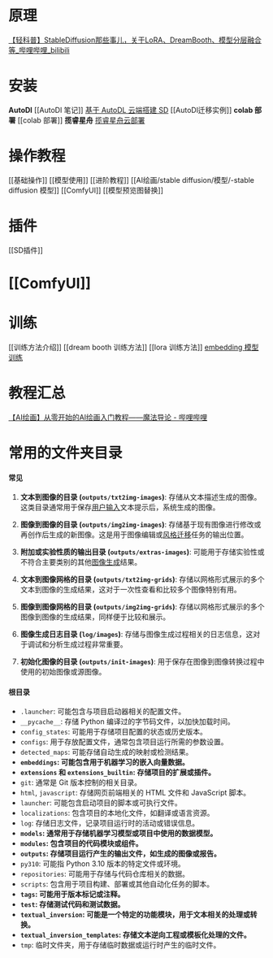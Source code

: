 # 原理
[【轻科普】StableDiffusion那些事儿，关于LoRA、DreamBooth、模型分层融合等\_哔哩哔哩\_bilibili](https://www.bilibili.com/video/BV1RT411D7h7/?buvid=YC4895C5E5F744FF4F6CA224338A37806FCF&is_story_h5=false&mid=d7BydoIBvlkH8DGmM39nxA%3D%3D&p=1&plat_id=114&share_from=ugc&share_medium=iphone&share_plat=ios&share_session_id=C2617F25-E1F4-446C-BF8D-A9FEF68269F4&share_source=COPY&share_tag=s_i&timestamp=1681657143&unique_k=veFVAEY&up_id=291593914)

# 安装
 **AutoDl**
[[AutoDl 笔记]]
[基于 AutoDL 云端搭建 SD](app://obsidian.md/%E5%9F%BA%E4%BA%8E%20AutoDL%20%E4%BA%91%E7%AB%AF%E6%90%AD%E5%BB%BA%20SD)
[[AutoDl迁移实例]]
**colab 部署**
[[colab 部署]]
**揽睿星舟**
[揽睿星舟云部署](https://zhuanlan.zhihu.com/p/620958643)


# 操作教程
[[基础操作]]
[[模型使用]]
[[进阶教程]]
[[AI绘画/stable diffusion/模型/-stable diffusion 模型]]
[[ComfyUI]]
[[模型预览图替换]]
# 插件
[[SD插件]]

#  [[ComfyUI]]

# 训练
[[训练方法介绍]]
[[dream booth 训练方法]]
[[lora 训练方法]]
[embedding 模型训练](https://www.bilibili.com/video/BV1P84y1g7jS/?spm=wolai.workspace.0.0.392143a9Krlylg&vd_source=81223299ca5d449a34daaab3e1102d1d)

# 教程汇总
[【AI绘画】从零开始的AI绘画入门教程——魔法导论 - 哔哩哔哩](https://www.bilibili.com/read/cv22159609)


#  常用的文件夹目录
#### 常见

1.  **文本到图像的目录 (`outputs/txt2img-images`)**: 存储从文本描述生成的图像。这类目录通常用于保存[用户输入](https://so.csdn.net/so/search?q=%E7%94%A8%E6%88%B7%E8%BE%93%E5%85%A5&spm=1001.2101.3001.7020)文本提示后，系统生成的图像。
    
2.  **图像到图像的目录 (`outputs/img2img-images`)**: 存储基于现有图像进行修改或再创作后生成的新图像。这是用于图像编辑或[风格迁移](https://so.csdn.net/so/search?q=%E9%A3%8E%E6%A0%BC%E8%BF%81%E7%A7%BB&spm=1001.2101.3001.7020)任务的输出位置。
    
3.  **附加或实验性质的输出目录 (`outputs/extras-images`)**: 可能用于存储实验性或不符合主要类别的其他[图像生成](https://so.csdn.net/so/search?q=%E5%9B%BE%E5%83%8F%E7%94%9F%E6%88%90&spm=1001.2101.3001.7020)结果。
    
4.  **文本到图像网格的目录 (`outputs/txt2img-grids`)**: 存储以网格形式展示的多个文本到图像的生成结果，这对于一次性查看和比较多个图像特别有用。
    
5.  **图像到图像网格的目录 (`outputs/img2img-grids`)**: 存储以网格形式展示的多个图像到图像的生成结果，同样便于比较和展示。
    
6.  **图像生成日志目录 (`log/images`)**: 存储与图像生成过程相关的日志信息，这对于调试和分析生成过程非常重要。
    
7.  **初始化图像的目录 (`outputs/init-images`)**: 用于保存在图像到图像转换过程中使用的初始图像或源图像。
    

#### 根目录

*   `.launcher`: 可能包含与项目启动器相关的配置文件。
*   `__pycache__`: 存储 Python 编译过的字节码文件，以加快加载时间。
*   `config_states`: 可能用于存储项目配置的状态或历史版本。
*   `configs`: 用于存放配置文件，通常包含项目运行所需的参数设置。
*   `detected_maps`: 可能存储自动生成的映射或检测结果。
*   **`embeddings`: 可能包含用于机器学习的嵌入向量数据。** 
*   **`extensions` 和 `extensions_builtin`: 存储项目的扩展或插件。** 
*   `git`: 通常是 Git 版本控制的相关目录。
*   `html`, `javascript`: 存储网页前端相关的 HTML 文件和 JavaScript 脚本。
*   `launcher`: 可能包含启动项目的脚本或可执行文件。
*   `localizations`: 包含项目的本地化文件，如翻译或语言资源。
*   `log`: 存储日志文件，记录项目运行时的活动或错误信息。
*   **`models`: 通常用于存储机器学习模型或项目中使用的数据模型。** 
*   **`modules`: 包含项目的代码模块或组件。** 
*   **`outputs`: 存储项目运行产生的输出文件，如生成的图像或报告。** 
*   `py310`: 可能指 Python 3.10 版本的特定文件或环境。
*   `repositories`: 可能用于存储与代码仓库相关的数据。
*   `scripts`: 包含用于项目构建、部署或其他自动化任务的脚本。
*   **`tags`: 可能用于版本标记或注释。** 
*   **`test`: 存储测试代码和测试数据。** 
*   **`textual_inversion`: 可能是一个特定的功能模块，用于文本相关的处理或转换。** 
*   **`textual_inversion_templates`: 存储文本逆向工程或模板化处理的文件。** 
*   `tmp`: 临时文件夹，用于存储临时数据或运行时产生的临时文件。